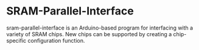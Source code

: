 # SRAM-Parallel-Interface
sram-parallel-interface is an Arduino-based program for interfacing with a variety of SRAM chips. New chips can be supported by creating a chip-specific configuration function.

